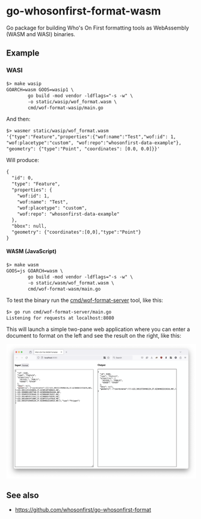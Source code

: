 # go-whosonfirst-format-wasm

Go package for building Who's On First formatting tools as WebAssembly (WASM and WASI) binaries.

## Example

### WASI

```
$> make wasip
GOARCH=wasm GOOS=wasip1 \
		go build -mod vendor -ldflags="-s -w" \
		-o static/wasip/wof_format.wasm \
		cmd/wof-format-wasip/main.go
```

And then:

```
$> wasmer static/wasip/wof_format.wasm '{"type":"Feature","properties":{"wof:name":"Test","wof:id": 1, "wof:placetype":"custom", "wof:repo":"whosonfirst-data-example"}, "geometry": {"type":"Point", "coordinates": [0.0, 0.0]}}'
```

Will produce:

```
{
  "id": 0,
  "type": "Feature",
  "properties": {
    "wof:id": 1,
    "wof:name": "Test",
    "wof:placetype": "custom",
    "wof:repo": "whosonfirst-data-example"
  },
  "bbox": null,
  "geometry": {"coordinates":[0,0],"type":"Point"}
}
```

#### WASM (JavaScript)

```
$> make wasm
GOOS=js GOARCH=wasm \
		go build -mod vendor -ldflags="-s -w" \
		-o static/wasm/wof_format.wasm \
		cmd/wof-format-wasm/main.go
```

To test the binary run the [cmd/wof-format-server](cmd/wof-format-server/main.go) tool, like this:

```
$> go run cmd/wof-format-server/main.go
Listening for requests at localhost:8080
```

This will launch a simple two-pane web application where you can enter a document to format on the left and see the result on the right, like this:

![](docs/images/whosonfirst-format-wasm.png)

## See also

* https://github.com/whosonfirst/go-whosonfirst-format
